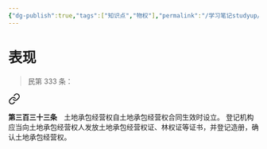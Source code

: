 ```yaml
---
{"dg-publish":true,"tags":["知识点","物权"],"permalink":"/学习笔记studyup/物权法学/存粹意思主义/","dgPassFrontmatter":true,"created":"2024-11-30T14:42:57.864+08:00","updated":"2024-11-30T14:43:05.624+08:00"}
---
```


# 表现
>民第 333 条： 
<div class="transclusion internal-embed is-loaded"><a class="markdown-embed-link" href="/////#t333" aria-label="Open link"><svg xmlns="http://www.w3.org/2000/svg" width="24" height="24" viewBox="0 0 24 24" fill="none" stroke="currentColor" stroke-width="2" stroke-linecap="round" stroke-linejoin="round" class="svg-icon lucide-link"><path d="M10 13a5 5 0 0 0 7.54.54l3-3a5 5 0 0 0-7.07-7.07l-1.72 1.71"></path><path d="M14 11a5 5 0 0 0-7.54-.54l-3 3a5 5 0 0 0 7.07 7.07l1.71-1.71"></path></svg></a><div class="markdown-embed">



**第三百三十三条**　土地承包经营权自土地承包经营权合同生效时设立。
登记机构应当向土地承包经营权人发放土地承包经营权证、林权证等证书，并登记造册，确认土地承包经营权。 

</div></div>
